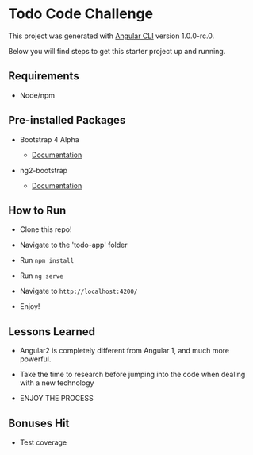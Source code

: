 # Todo Code Challenge

This project was generated with [Angular CLI](https://github.com/angular/angular-cli) version 1.0.0-rc.0.

Below you will find steps to get this starter project up and running. 


## Requirements

- Node/npm


## Pre-installed Packages

- Bootstrap 4 Alpha 
    - [Documentation](https://v4-alpha.getbootstrap.com/components)

- ng2-bootstrap
    - [Documentation](http://valor-software.com/ng2-bootstrap/#/)



## How to Run

- Clone this repo! 

- Navigate to the 'todo-app' folder

- Run ``` npm install ```

- Run ``` ng serve ```

- Navigate to `http://localhost:4200/`

- Enjoy!

## Lessons Learned 

- Angular2 is completely different from Angular 1, and much more powerful.

- Take the time to research before jumping into the code when dealing with a new technology

- ENJOY THE PROCESS

## Bonuses Hit

- Test coverage

